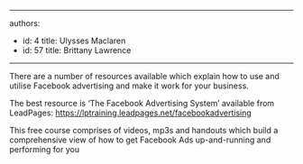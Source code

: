 

---
authors:
  - id: 4
    title: Ulysses Maclaren
  - id: 57
    title: Brittany Lawrence
---




<span class='intro'> <p>​There are a number of resources available which explain how to use and utilise Facebook advertising and make it work for your business.&#160;​</p> </span>

<p class="p1">​The best resource is ‘The Facebook Advertising System’ available from LeadPages&#58; <span class="s1"><a href="https&#58;//lptraining.leadpages.net/facebookadvertising/">https&#58;//lptraining.leadpages.net/facebookadvertising</a>​</span></p><p class="p1">This free course comprises of videos, mp3s and handouts which build a comprehensive view of how to get Facebook Ads up-and-running and performing for you&#160;​​</p>



